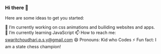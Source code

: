 ### Hi there 👋


Here are some ideas to get you started:

🔭 I’m currently working on css animations and builiding websites and apps.
🌱 I’m currently learning JavaScript
📫 How to reach me: swaritchoudhari.p.s.y@gmail.com
😄 Pronouns: Kid who Codes
⚡ Fun fact: I am a state chess champion!

